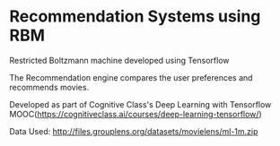 # Recommendation Systems using RBM

Restricted Boltzmann machine developed using Tensorflow

The Recommendation engine compares the user preferences and recommends movies. 

Developed as part of Cognitive Class's Deep Learning with Tensorflow MOOC(https://cognitiveclass.ai/courses/deep-learning-tensorflow/)

Data Used: http://files.grouplens.org/datasets/movielens/ml-1m.zip
